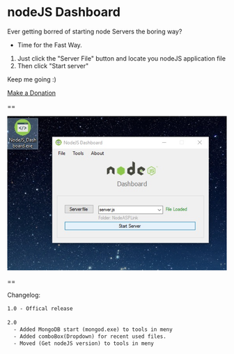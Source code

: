 # nodeJS Dashboard


Ever getting borred of starting node Servers the boring way?



* Time for the Fast Way.

1. Just click the "Server File" button and locate you nodeJS application file
2. Then click "Start server"





Keep me going :)


[Make a Donation](https://www.paypal.me/ACincarevic) 



==


![Alt text](https://github.com/aCo0o/nodeJS_Dashboard/blob/master/ui1.1.jpg?raw=true "nodeJS Dashboard")




==

Changelog:

    1.0 - Offical release
    
    2.0 
      - Added MongoDB start (mongod.exe) to tools in meny
      - Added comboBox(Dropdown) for recent used files.
      - Moved (Get nodeJS version) to tools in meny


